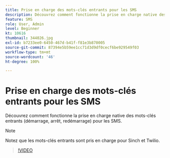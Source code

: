 ```yaml
---
title: Prise en charge des mots-clés entrants pour les SMS
description: Découvrez comment fonctionne la prise en charge native des mots-clés entrants (démarrage, arrêt, redémarrage) pour les SMS.
feature: SMS
role: User, Admin
level: Beginner
kt: 10616
thumbnail: 344026.jpg
exl-id: b7233ee0-6450-467d-b41f-f81e3b870005
source-git-commit: 87394e5b59ee1cc71d3d9df0cecf6be929549f03
workflow-type: tm+mt
source-wordcount: '46'
ht-degree: 100%

---
```


# Prise en charge des mots-clés entrants pour les SMS

Découvrez comment fonctionne la prise en charge native des mots-clés entrants (démarrage, arrêt, redémarrage) pour les SMS.

>[!NOTE]
>
>Notez que les mots-clés entrants sont pris en charge pour Sinch et Twilio.

>[!VIDEO](https://video.tv.adobe.com/v/344026?quality=12&learn=on)
